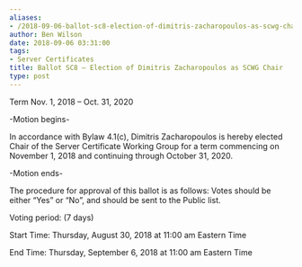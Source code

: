 ```yaml
---
aliases:
- /2018-09-06-ballot-sc8-election-of-dimitris-zacharopoulos-as-scwg-chair/
author: Ben Wilson
date: 2018-09-06 03:31:00
tags:
- Server Certificates
title: Ballot SC8 – Election of Dimitris Zacharopoulos as SCWG Chair
type: post
---
```


Term Nov. 1, 2018 – Oct. 31, 2020

-Motion begins-

In accordance with Bylaw 4.1(c), Dimitris Zacharopoulos is hereby elected Chair of the Server Certificate Working Group for a term commencing on November 1, 2018 and continuing through October 31, 2020.

-Motion ends-

The procedure for approval of this ballot is as follows: Votes should be either “Yes” or “No”, and should be sent to the Public list.

Voting period: (7 days)

Start Time: Thursday, August 30, 2018 at 11:00 am Eastern Time

End Time: Thursday, September 6, 2018 at 11:00 am Eastern Time